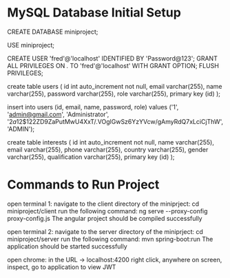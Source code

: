 # MySQL Database Initial Setup

CREATE DATABASE miniproject;

USE miniproject;

CREATE USER 'fred'@'localhost' IDENTIFIED BY 'Password@123';
GRANT ALL PRIVILEGES ON *.* TO 'fred'@'localhost' WITH GRANT OPTION;
FLUSH PRIVILEGES;

create table users (
	id int auto_increment not null,
	email varchar(255),
	name varchar(255),
	password varchar(255),
	role varchar(255),
	primary key (id)
);

insert into users (id, email, name, password, role) values ('1', 'admin@gmail.com', 'Administrator',  '$2a$12$122ZD9ZaPutMwU4XxT/.VOglGwSz6YzYVcw/gAmyRdQ7xLciCjThW', 'ADMIN');

create table interests (
	id int auto_increment not null,
    name varchar(255),
    email varchar(255),
    phone varchar(255),
    country varchar(255),
    gender varchar(255),
    qualification varchar(255),
    primary key (id)
);


# Commands to Run Project

open terminal 1:
navigate to the client directory of the miniprject: cd miniproject/client
run the following command: ng serve --proxy-config proxy-config.js
The angular project should be compiled successfully

open terminal 2:
navigate to the server directory of the miniprject: cd miniproject/server
run the following command: mvn spring-boot:run
The application should be started successfully

open chrome:
in the URL -> localhost:4200
right click, anywhere on screen, inspect, go to application to view JWT 